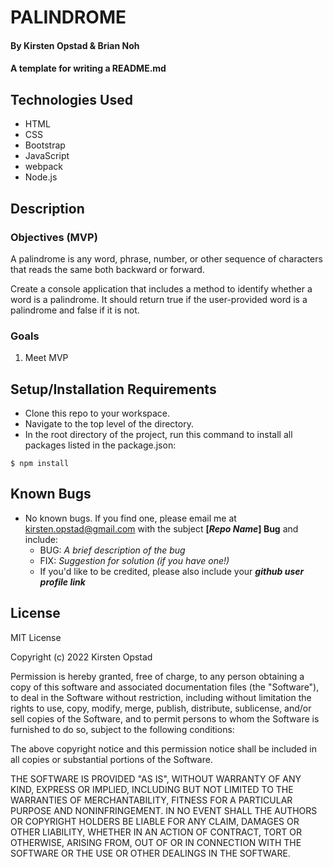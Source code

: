 # PALINDROME

#### By Kirsten Opstad & Brian Noh

#### A template for writing a README.md

## Technologies Used

* HTML
* CSS
* Bootstrap
* JavaScript
* webpack
* Node.js

## Description

### Objectives (MVP)

A palindrome is any word, phrase, number, or other sequence of characters that reads the same both backward or forward.

Create a console application that includes a method to identify whether a word is a palindrome. It should return true if the user-provided word is a palindrome and false if it is not.

<!-- Here are several recommended approaches:

Simpler: There is a method Array.Reverse(). Check it out in the REPL to see what it does.

More Challenging: Create the method without using the Array.Reverse() method. If the simpler way of doing this isn't a challenge, we recommend trying this out!

Bonus Points: Make a method that checks a string of words and also an integer. For example: "Hello olleH" is a palindrome by our definition. An integer palindrome would be: 101. -->

<!-- [x] Screenshots

![Screenshots](https://external-content.duckduckgo.com/iu/?u=https%3A%2F%2Ftse1.mm.bing.net%2Fth%3Fid%3DOIP.03bZmDGXaBhBYyxxp3Ls3gHaEA%26pid%3DApi&f=1&ipt=e980d57210242747a51c41421e1f09a6de3b1fdaeaadd297496787bb64e80c88&ipo=images) -->

<!-- [Link to operational site](http://www.kirstenopstad.github.com/<REPOSITORY NAME>) -->

### Goals
1. Meet MVP

## Setup/Installation Requirements

* Clone this repo to your workspace.
* Navigate to the top level of the directory.
* In the root directory of the project, run this command to install all packages listed in the package.json:
```
$ npm install
```
<!-- Instructions for Apps that Use APIs -->
<!-- * To use this app, you will need to create an account and get an API key from [Link to API](https://www.api-link.io).
  * Visit the API site. Follow signup instructions to get your own unique API key.
  * To add API access to this application:
    * Open .gitignore and add .env to the list of things git should ignore
    ```
    node_modules/
    .DS_Store
    dist/
    coverage/
    .env
    ```
    * Next create .env file and define a variable **API_KEY** that holds _your API key_ and save it
    ```
    API_KEY=your-api-key-not-this-text 
    ```
    -->
<!-- * Then, to build and serve the project, run: 
```
$ npm run start
```
To run tests with Jest, run:
```
$ npm run test
``` -->

## Known Bugs

* No known bugs. If you find one, please email me at kirsten.opstad@gmail.com with the subject **[_Repo Name_] Bug** and include:
  * BUG: _A brief description of the bug_
  * FIX: _Suggestion for solution (if you have one!)_
  * If you'd like to be credited, please also include your **_github user profile link_**

## License
<!-- [Choose License](https://choosealicense.com/) -->

MIT License

Copyright (c) 2022 Kirsten Opstad

Permission is hereby granted, free of charge, to any person obtaining a copy of this software and associated documentation files (the "Software"), to deal in the Software without restriction, including without limitation the rights to use, copy, modify, merge, publish, distribute, sublicense, and/or sell copies of the Software, and to permit persons to whom the Software is furnished to do so, subject to the following conditions:

The above copyright notice and this permission notice shall be included in all copies or substantial portions of the Software.

THE SOFTWARE IS PROVIDED "AS IS", WITHOUT WARRANTY OF ANY KIND, EXPRESS OR IMPLIED, INCLUDING BUT NOT LIMITED TO THE WARRANTIES OF MERCHANTABILITY, FITNESS FOR A PARTICULAR PURPOSE AND NONINFRINGEMENT. IN NO EVENT SHALL THE AUTHORS OR COPYRIGHT HOLDERS BE LIABLE FOR ANY CLAIM, DAMAGES OR OTHER LIABILITY, WHETHER IN AN ACTION OF CONTRACT, TORT OR OTHERWISE, ARISING FROM, OUT OF OR IN CONNECTION WITH THE SOFTWARE OR THE USE OR OTHER DEALINGS IN THE SOFTWARE.
